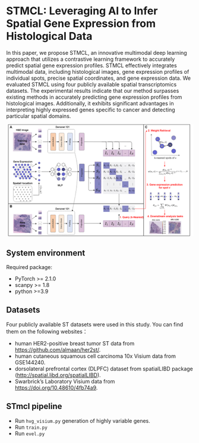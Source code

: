 # STMCL: Leveraging AI to Infer Spatial Gene Expression from Histological Data

In this paper, we propose STMCL, an innovative multimodal deep learning approach that utilizes a contrastive learning framework to accurately predict spatial gene expression profiles. STMCL effectively integrates multimodal data, including histological images, gene expression profiles of individual spots, precise spatial coordinates, and gene expression data. We evaluated STMCL using four publicly available spatial transcriptomics datasets.
The experimental results indicate that our method surpasses existing methods in accurately predicting gene expression profiles from histological images. Additionally, it exhibits significant advantages in interpreting highly expressed genes specific to cancer and detecting particular spatial domains.

![(Variational)](Fig1.png)

## System environment
Required package:
- PyTorch >= 2.1.0
- scanpy >= 1.8
- python >=3.9

## Datasets
Four publicly available ST datasets were used in this study. You can find them on the following websites：
-  human HER2-positive breast tumor ST data from https://github.com/almaan/her2st/.
-  human cutaneous squamous cell carcinoma 10x Visium data from GSE144240.
-  dorsolateral prefrontal cortex (DLPFC) dataset from spatialLIBD package (http://spatial.libd.org/spatialLIBD).
-  Swarbrick’s Laboratory Visium data from https://doi.org/10.48610/4fb74a9.

## STmcl pipeline

- Run `hvg_visium.py` generation of highly variable genes.
- Run `train.py`
- Run `evel.py`

